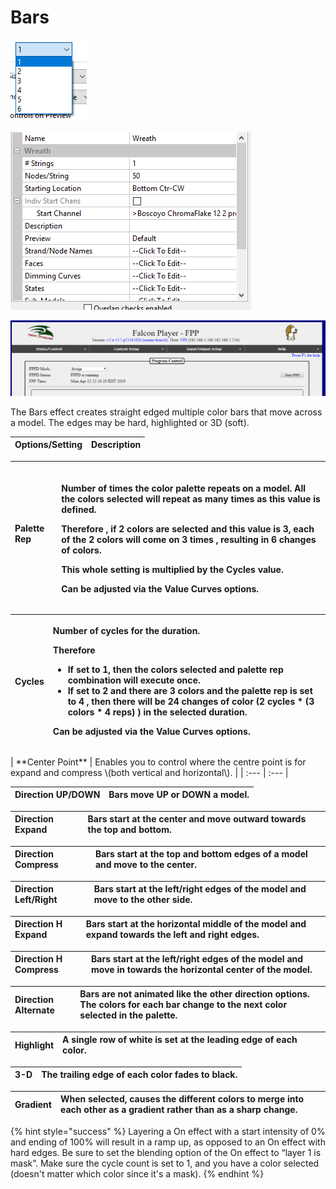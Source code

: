 # Bars

![Icon](../../.gitbook/assets/image%20%28182%29.png)

![Sequencer Grid](../../.gitbook/assets/image%20%28768%29.png)

![](../../.gitbook/assets/image%20%28608%29.png)

The Bars effect creates straight edged multiple color bars that move across a model. The edges may be hard, highlighted or 3D \(soft\).

| **Options/Setting** | **Description** |
| :--- | :--- |


<table>
  <thead>
    <tr>
      <th style="text-align:left"><b>Palette Rep</b>
      </th>
      <th style="text-align:left">
        <p>
          <br />Number of times the color palette repeats on a model. All the colors selected
          will repeat as many times as this value is defined.</p>
        <p>Therefore , if 2 colors are selected and this value is 3, each of the
          2 colors will come on 3 times , resulting in 6 changes of colors.
          <br />
        </p>
        <p>This whole setting is multiplied by the Cycles value.</p>
        <p>Can be adjusted via the Value Curves options.</p>
      </th>
    </tr>
  </thead>
  <tbody></tbody>
</table><table>
  <thead>
    <tr>
      <th style="text-align:left"><b>Cycles</b>
      </th>
      <th style="text-align:left">
        <p>Number of cycles for the duration.
          <br />
        </p>
        <p>Therefore</p>
        <ul>
          <li>If set to 1, then the colors selected and palette rep combination will
            execute once.</li>
          <li>If set to 2 and there are 3 colors and the palette rep is set to 4 , then
            there will be 24 changes of color (2 cycles * (3 colors * 4 reps) ) in
            the selected duration.</li>
        </ul>
        <p>Can be adjusted via the Value Curves options.</p>
      </th>
    </tr>
  </thead>
  <tbody></tbody>
</table>| **Center Point** | Enables you to control where the centre point is for expand and compress \(both vertical and horizontal\). |
| :--- | :--- |


| **Direction UP/DOWN** | Bars move UP or DOWN a model. |
| :--- | :--- |


| **Direction Expand** | Bars start at the center and move outward towards the top and bottom. |
| :--- | :--- |


| **Direction Compress** | Bars start at the top and bottom edges of a model and move to the center. |
| :--- | :--- |


| **Direction Left/Right** | Bars start at the left/right edges of the model and move to the other side. |
| :--- | :--- |


| **Direction H Expand** | Bars start at the horizontal middle of the model and expand towards the left and right edges. |
| :--- | :--- |


| **Direction H Compress** | Bars start at the left/right edges of the model and move in towards the horizontal center of the model. |
| :--- | :--- |


| **Direction Alternate** | Bars are not animated like the other direction options. The colors for each bar change to the next color selected in the palette. |
| :--- | :--- |


| **Highlight** | A single row of white is set at the leading edge of each color. |
| :--- | :--- |


| **3-D** | The trailing edge of each color fades to black. |
| :--- | :--- |


| **Gradient** | When selected, causes the different colors to merge into each other as a gradient rather than as a sharp change. |
| :--- | :--- |


{% hint style="success" %}
Layering a On effect with a start intensity of 0% and ending of 100% will result in a ramp up, as opposed to an On effect with hard edges. Be sure to set the blending option of the On effect to “layer 1 is mask”. Make sure the cycle count is set to 1, and you have a color selected \(doesn't matter which color since it's a mask\).
{% endhint %}

